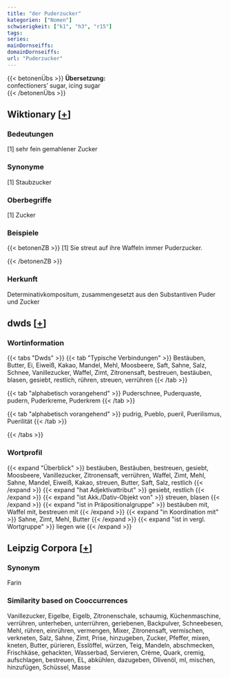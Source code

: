 ```yaml
---
title: "der Puderzucker"
kategorien: ["Nomen"]
schwierigkeit: ["k1", "h3", "r15"]
tags:
series:
mainDornseiffs:
domainDornseiffs:
url: "Puderzucker"
---
```


{{< betonenÜbs >}}
**Übersetzung:**  
confectioners’ sugar, icing sugar  
{{< /betonenÜbs >}}

## Wiktionary [[+](https://de.wiktionary.org/wiki/Puderzucker)]

### Bedeutungen
[1] sehr fein gemahlener Zucker  

### Synonyme
[1] Staubzucker  

### Oberbegriffe
[1] Zucker  

### Beispiele
{{< betonenZB >}}
[1] Sie streut auf ihre Waffeln immer Puderzucker.  

{{< /betonenZB >}}
### Herkunft
Determinativkompositum, zusammengesetzt aus den Substantiven Puder und Zucker  



## dwds [[+](https://www.dwds.de/wb/Puderzucker)]

### Wortinformation
{{< tabs "Dwds" >}}
{{< tab "Typische Verbindungen" >}}
Bestäuben, Butter, Ei, Eiweiß, Kakao, Mandel, Mehl, Moosbeere, Saft, Sahne, Salz, Schnee, Vanillezucker, Waffel, Zimt, Zitronensaft, bestreuen, bestäuben, blasen, gesiebt, restlich, rühren, streuen, verrühren
{{< /tab >}}

{{< tab "alphabetisch vorangehend" >}}
Puderschnee, Puderquaste, pudern, Puderkreme, Puderkrem
{{< /tab >}}

{{< tab "alphabetisch vorangehend" >}}
pudrig, Pueblo, pueril, Puerilismus, Puerilität
{{< /tab >}}

{{< /tabs >}}

### Wortprofil
{{< expand "Überblick" >}} bestäuben, Bestäuben, bestreuen, gesiebt, Moosbeere, Vanillezucker, Zitronensaft, verrühren, Waffel, Zimt, Mehl, Sahne, Mandel, Eiweiß, Kakao, streuen, Butter, Saft, Salz, restlich {{< /expand >}}
{{< expand "hat Adjektivattribut" >}} gesiebt, restlich {{< /expand >}}
{{< expand "ist Akk./Dativ-Objekt von" >}} streuen, blasen {{< /expand >}}
{{< expand "ist in Präpositionalgruppe" >}} bestäuben mit, Waffel mit, bestreuen mit {{< /expand >}}
{{< expand "in Koordination mit" >}} Sahne, Zimt, Mehl, Butter {{< /expand >}}
{{< expand "ist in vergl. Wortgruppe" >}} liegen wie {{< /expand >}}

## Leipzig Corpora [[+](https://corpora.uni-leipzig.de/en/res?word=Puderzucker&corpusId=deu_newscrawl-public_2018)]


### Synonym
Farin


### Similarity based on Cooccurrences
Vanillezucker, Eigelbe, Eigelb, Zitronenschale, schaumig, Küchenmaschine, verrühren, unterheben, unterrühren, geriebenen, Backpulver, Schneebesen, Mehl, rühren, einrühren, vermengen, Mixer, Zitronensaft, vermischen, verkneten, Salz, Sahne, Zimt, Prise, hinzugeben, Zucker, Pfeffer, mixen, kneten, Butter, pürieren, Esslöffel, würzen, Teig, Mandeln, abschmecken, Frischkäse, gehackten, Wasserbad, Servieren, Crème, Quark, cremig, aufschlagen, bestreuen, EL, abkühlen, dazugeben, Olivenöl, ml, mischen, hinzufügen, Schüssel, Masse

